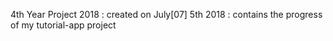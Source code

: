 4th Year Project 2018
: created on July[07] 5th 2018
: contains the progress of my tutorial-app project
